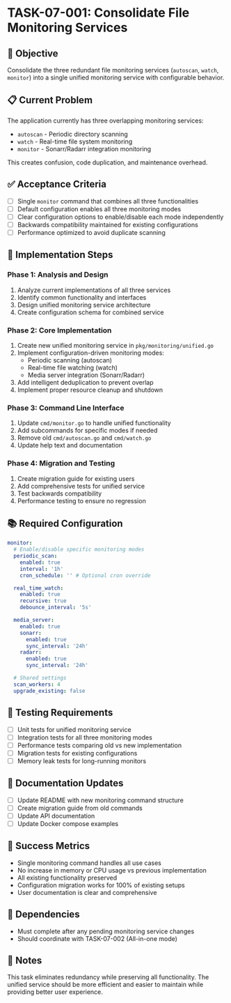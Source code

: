 # TASK-07-001: Consolidate File Monitoring Services

<!-- file: docs/tasks/07-architecture-refactor/TASK-07-001-consolidate-monitoring.md -->
<!-- version: 1.0.0 -->
<!-- guid: a7b8c9d0-e1f2-3456-7890-abcdef123456 -->

## 🎯 Objective

Consolidate the three redundant file monitoring services (`autoscan`, `watch`,
`monitor`) into a single unified monitoring service with configurable behavior.

## 📋 Current Problem

The application currently has three overlapping monitoring services:

- `autoscan` - Periodic directory scanning
- `watch` - Real-time file system monitoring
- `monitor` - Sonarr/Radarr integration monitoring

This creates confusion, code duplication, and maintenance overhead.

## ✅ Acceptance Criteria

- [ ] Single `monitor` command that combines all three functionalities
- [ ] Default configuration enables all three monitoring modes
- [ ] Clear configuration options to enable/disable each mode independently
- [ ] Backwards compatibility maintained for existing configurations
- [ ] Performance optimized to avoid duplicate scanning

## 🔧 Implementation Steps

### Phase 1: Analysis and Design

1. Analyze current implementations of all three services
2. Identify common functionality and interfaces
3. Design unified monitoring service architecture
4. Create configuration schema for combined service

### Phase 2: Core Implementation

1. Create new unified monitoring service in `pkg/monitoring/unified.go`
2. Implement configuration-driven monitoring modes:
   - Periodic scanning (autoscan)
   - Real-time file watching (watch)
   - Media server integration (Sonarr/Radarr)
3. Add intelligent deduplication to prevent overlap
4. Implement proper resource cleanup and shutdown

### Phase 3: Command Line Interface

1. Update `cmd/monitor.go` to handle unified functionality
2. Add subcommands for specific modes if needed
3. Remove old `cmd/autoscan.go` and `cmd/watch.go`
4. Update help text and documentation

### Phase 4: Migration and Testing

1. Create migration guide for existing users
2. Add comprehensive tests for unified service
3. Test backwards compatibility
4. Performance testing to ensure no regression

## 📚 Required Configuration

```yaml
monitor:
  # Enable/disable specific monitoring modes
  periodic_scan:
    enabled: true
    interval: '1h'
    cron_schedule: '' # Optional cron override

  real_time_watch:
    enabled: true
    recursive: true
    debounce_interval: '5s'

  media_server:
    enabled: true
    sonarr:
      enabled: true
      sync_interval: '24h'
    radarr:
      enabled: true
      sync_interval: '24h'

  # Shared settings
  scan_workers: 4
  upgrade_existing: false
```

## 🧪 Testing Requirements

- [ ] Unit tests for unified monitoring service
- [ ] Integration tests for all three monitoring modes
- [ ] Performance tests comparing old vs new implementation
- [ ] Migration tests for existing configurations
- [ ] Memory leak tests for long-running monitors

## 📖 Documentation Updates

- [ ] Update README with new monitoring command structure
- [ ] Create migration guide from old commands
- [ ] Update API documentation
- [ ] Update Docker compose examples

## 🎯 Success Metrics

- Single monitoring command handles all use cases
- No increase in memory or CPU usage vs previous implementation
- All existing functionality preserved
- Configuration migration works for 100% of existing setups
- User documentation is clear and comprehensive

## 🔗 Dependencies

- Must complete after any pending monitoring service changes
- Should coordinate with TASK-07-002 (All-in-one mode)

## 📝 Notes

This task eliminates redundancy while preserving all functionality. The unified
service should be more efficient and easier to maintain while providing better
user experience.
